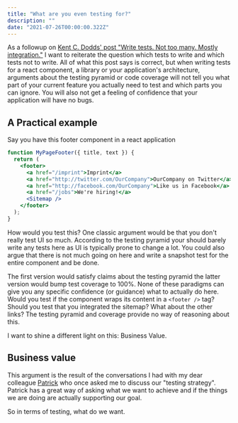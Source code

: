```yaml
---
title: "What are you even testing for?"
description: ""
date: "2021-07-26T00:00:00.322Z"
---
```


As a followup on [Kent C. Dodds' post "Write tests. Not too many. Mostly integration."](https://kentcdodds.com/blog/write-tests) I want to reiterate the question which tests to write and which tests not to write. All of what this post says is correct, but when writing tests for a react component, a library or your application's architecture, arguments about the testing pyramid or code coverage will not tell you what part of your current feature you actually need to test and which parts you can ignore. You will also not get a feeling of confidence that your application will have no bugs.

## A Practical example

Say you have this footer component in a react application

```jsx
function MyPageFooter({ title, text }) {
  return (
    <footer>
      <a href="/imprint">Imprint</a>
      <a href="http://twitter.com/OurCompany">OurCompany on Twitter</a>
      <a href="http://facebook.com/OurCompany">Like us in Facebook</a>
      <a href="/jobs">We're hiring!</a>
      <Sitemap />
    </footer>
  );
}
```

How would you test this? One classic argument would be that you don't really test UI so much. According to the testing pyramid your should barely write any tests here as UI is typically prone to change a lot. You could also argue that there is not much going on here and write a snapshot test for the entire component and be done.

The first version would satisfy claims about the testing pyramid the latter version would bump test coverage to 100%. None of these paradigms can give you any specific confidence (or guidance) what to actually do here. Would you test if the component wraps its content in a `<footer />` tag? Should you test that you integrated the sitemap? What about the other links? The testing pyramid and coverage provide no way of reasoning about this.

I want to shine a different light on this: Business Value.

## Business value

This argument is the result of the conversations I had with my dear colleague [Patrick](https://twitter.com/patrickdahms) who once asked me to discuss our "testing strategy". Patrick has a great way of asking what we want to achieve and if the things we are doing are actually supporting our goal.

So in terms of testing, what do we want.
